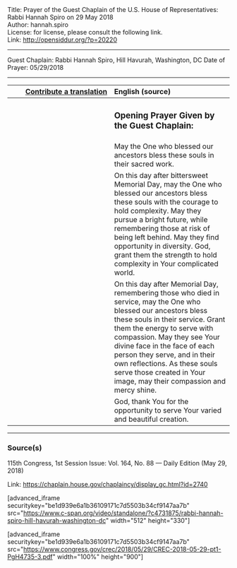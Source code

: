<html>
<head></head>
<body>
Title: Prayer of the Guest Chaplain of the U.S. House of Representatives: Rabbi Hannah Spiro on 29 May 2018<br />
Author: hannah.spiro<br />
License: for license, please consult the following link.<br />
Link: <a href="http://opensiddur.org/?p=20220">http://opensiddur.org/?p=20220</a>
<p />
<hr />

Guest Chaplain: Rabbi Hannah Spiro, Hill Havurah, Washington, DC
Date of Prayer: 05/29/2018

<hr />

<table style="margin-left: auto;margin-right: auto;" class="draggable">
<thead><tr><th id="x" style="text-align: right;"><a href="/contributing/upload/">Contribute a translation</a></th><th style="text-align: left;">English (source)</th></tr></thead>
<tbody>
<tr><td style="vertical-align:top;" width="46%">
<div class="liturgy"><span lang="he">

</span></div></td>
 
<td style="vertical-align:top;" width="53%">
<div class="english">
<h3>Opening Prayer Given by the Guest Chaplain:</h3>
</div></td></tr>


<tr><td style="vertical-align:top;" width="46%">
<div class="liturgy"><span lang="he">

</span></div></td>
 
<td style="vertical-align:top;" width="53%">
<div class="english">
May the One who blessed our ancestors 
bless these souls in their sacred work.
</div></td></tr>


<tr><td style="vertical-align:top;" width="46%">
<div class="liturgy"><span lang="he">

</span></div></td>
 
<td style="vertical-align:top;" width="53%">
<div class="english">
On this day after bittersweet Memorial Day, 
may the One who blessed our ancestors 
bless these souls 
with the courage to hold complexity. 
May they pursue a bright future, 
while remembering those at risk 
of being left behind. 
May they find opportunity 
in diversity. 
God, grant them the strength 
to hold complexity 
in Your complicated world.
</div></td></tr>


<tr><td style="vertical-align:top;" width="46%">
<div class="liturgy"><span lang="he">

</span></div></td>
 
<td style="vertical-align:top;" width="53%">
<div class="english">
On this day after Memorial Day, 
remembering those who died in service, 
may the One who blessed our ancestors 
bless these souls in their service. 
Grant them the energy to serve 
with compassion. 
May they see Your divine face 
in the face of each person they serve, 
and in their own reflections. 
As these souls serve those created in Your image, 
may their compassion and mercy shine. 
</div></td></tr>


<tr><td style="vertical-align:top;" width="46%">
<div class="liturgy"><span lang="he">

</span></div></td>
 
<td style="vertical-align:top;" width="53%">
<div class="english">
God, thank You for the opportunity 
to serve Your varied and beautiful creation.
</div></td></tr>
</tbody></table>

<hr />

<h3>Source(s)</h3>

115th Congress, 1st Session
Issue: Vol. 164, No. 88 — Daily Edition (May 29, 2018)

Link: <a href="https://chaplain.house.gov/chaplaincy/display_gc.html?id=2740">https://chaplain.house.gov/chaplaincy/display_gc.html?id=2740</a>

[advanced_iframe securitykey="be1d939e6a1b36109171c7d5503b34cf9147aa7b" src="https://www.c-span.org/video/standalone/?c4731875/rabbi-hannah-spiro-hill-havurah-washington-dc" width="512" height="330"]

[advanced_iframe securitykey="be1d939e6a1b36109171c7d5503b34cf9147aa7b" src="https://www.congress.gov/crec/2018/05/29/CREC-2018-05-29-pt1-PgH4735-3.pdf" width="100%" height="900"]
</body>
</html>